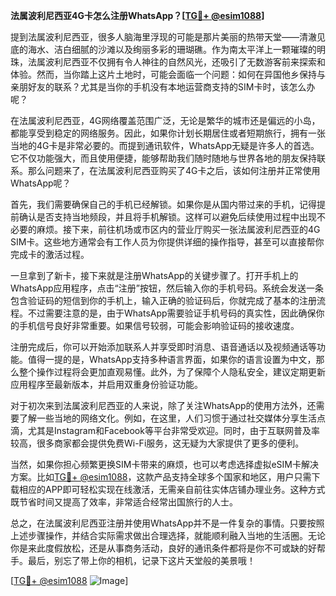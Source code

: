 **法属波利尼西亚4G卡怎么注册WhatsApp？[[TG💪+ @esim1088](https://t.me/s/esim1088)]**

提到法属波利尼西亚，很多人脑海里浮现的可能是那片美丽的热带天堂——清澈见底的海水、洁白细腻的沙滩以及绚丽多彩的珊瑚礁。作为南太平洋上一颗璀璨的明珠，法属波利尼西亚不仅拥有令人神往的自然风光，还吸引了无数游客前来探索和体验。然而，当你踏上这片土地时，可能会面临一个问题：如何在异国他乡保持与亲朋好友的联系？尤其是当你的手机没有本地运营商支持的SIM卡时，该怎么办呢？

在法属波利尼西亚，4G网络覆盖范围广泛，无论是繁华的城市还是偏远的小岛，都能享受到稳定的网络服务。因此，如果你计划长期居住或者短期旅行，拥有一张当地的4G卡是非常必要的。而提到通讯软件，WhatsApp无疑是许多人的首选。它不仅功能强大，而且使用便捷，能够帮助我们随时随地与世界各地的朋友保持联系。那么问题来了，在法属波利尼西亚购买了4G卡之后，该如何注册并正常使用WhatsApp呢？

首先，我们需要确保自己的手机已经解锁。如果你是从国内带过来的手机，记得提前确认是否支持当地频段，并且将手机解锁。这样可以避免后续使用过程中出现不必要的麻烦。接下来，前往机场或市区内的营业厅购买一张法属波利尼西亚的4G SIM卡。这些地方通常会有工作人员为你提供详细的操作指导，甚至可以直接帮你完成卡的激活过程。

一旦拿到了新卡，接下来就是注册WhatsApp的关键步骤了。打开手机上的WhatsApp应用程序，点击“注册”按钮，然后输入你的手机号码。系统会发送一条包含验证码的短信到你的手机上，输入正确的验证码后，你就完成了基本的注册流程。不过需要注意的是，由于WhatsApp需要验证手机号码的真实性，因此确保你的手机信号良好非常重要。如果信号较弱，可能会影响验证码的接收速度。

注册完成后，你可以开始添加联系人并享受即时消息、语音通话以及视频通话等功能。值得一提的是，WhatsApp支持多种语言界面，如果你的语言设置为中文，那么整个操作过程将会更加直观易懂。此外，为了保障个人隐私安全，建议定期更新应用程序至最新版本，并启用双重身份验证功能。

对于初次来到法属波利尼西亚的人来说，除了关注WhatsApp的使用方法外，还需要了解一些当地的网络文化。例如，在这里，人们习惯于通过社交媒体分享生活点滴，尤其是Instagram和Facebook等平台非常受欢迎。同时，由于互联网普及率较高，很多商家都会提供免费Wi-Fi服务，这无疑为大家提供了更多的便利。

当然，如果你担心频繁更换SIM卡带来的麻烦，也可以考虑选择虚拟eSIM卡解决方案。比如[TG💪+ @esim1088](https://t.me/s/esim1088)，这款产品支持全球多个国家和地区，用户只需下载相应的APP即可轻松实现在线激活，无需亲自前往实体店铺办理业务。这种方式既节省时间又提高了效率，非常适合经常出国旅行的人士。

总之，在法属波利尼西亚注册并使用WhatsApp并不是一件复杂的事情。只要按照上述步骤操作，并结合实际需求做出合理选择，就能顺利融入当地的生活圈。无论你是来此度假放松，还是从事商务活动，良好的通讯条件都将是你不可或缺的好帮手。最后，别忘了带上你的相机，记录下这片天堂般的美景哦！

[[TG💪+ @esim1088](https://t.me/s/esim1088) ![Image](https://i.postimg.cc/4NQfJmqS/Snipaste-2025-05-13-00-14-12.png)]